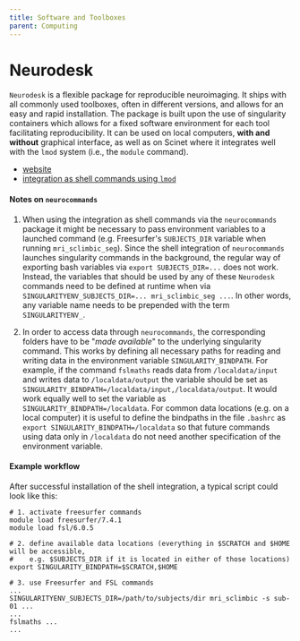 ```yaml
---
title: Software and Toolboxes
parent: Computing
---
```



# Neurodesk

`Neurodesk` is a flexible package for reproducible neuroimaging. It ships with all commonly used toolboxes, often in different versions, and allows for
an easy and rapid installation. The package is built upon the use of singularity containers which allows for a fixed software environment for each tool
facilitating reproducibility. It can be used on local computers, **with and without** graphical interface, as well as on Scinet where it integrates
well with the `lmod` system (i.e., the `module` command).

* [website](https://www.neurodesk.org/)
* [integration as shell commands using `lmod`](https://www.neurodesk.org/docs/getting-started/neurocommand/hpc/)


#### Notes on `neurocommands`

1. When using the integration as shell commands via the `neurocommands` package it might be necessary to pass environment variables to a launched command
  (e.g. Freesurfer's `SUBJECTS_DIR` variable when running `mri_sclimbic_seg`). Since the shell integration of `neurocommands` launches singularity commands
  in the background, the regular way of exporting bash variables via `export SUBJECTS_DIR=...` does not work. Instead, the variables that should be used by
  any of these `Neurodesk` commands need to be defined at runtime when via `SINGULARITYENV_SUBJECTS_DIR=... mri_sclimbic_seg ...`. In other words, any variable
  name needs to be prepended with the term `SINGULARITYENV_`.

2. In order to access data through `neurocommands`, the corresponding folders have to be "*made available*" to the underlying singularity command. This works
  by defining all necessary paths for reading and writing data in the environment variable `SINGULARITY_BINDPATH`. For example, if the command `fslmaths` reads
  data from `/localdata/input` and writes data to `/localdata/output` the variable should be set as `SINGULARITY_BINDPATH=/localdata/input,/localdata/output`.
  It would work equally well to set the variable as `SINGULARITY_BINDPATH=/localdata`. For common data locations (e.g. on a local computer) it is useful to
  define the bindpaths in the file `.bashrc` as `export SINGULARITY_BINDPATH=/localdata` so that future commands using data only in `/localdata` do not need
  another specification of the environment variable.


#### Example workflow

After successful installation of the shell integration, a typical script could look like this:
```
# 1. activate freesurfer commands
module load freesurfer/7.4.1
module load fsl/6.0.5

# 2. define available data locations (everything in $SCRATCH and $HOME will be accessible,
#    e.g. $SUBJECTS_DIR if it is located in either of those locations)
export SINGULARITY_BINDPATH=$SCRATCH,$HOME

# 3. use Freesurfer and FSL commands
...
SINGULARITYENV_SUBJECTS_DIR=/path/to/subjects/dir mri_sclimbic -s sub-01 ...
...
fslmaths ...
...
```
